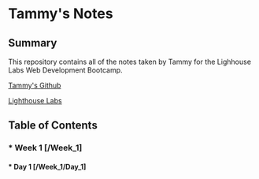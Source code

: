 # Tammy's Notes
## Summary 

This repository contains all of the notes taken by Tammy for the Lighhouse Labs Web Development Bootcamp.

[Tammy's Github](https://github.com/TamBam55)

[Lighthouse Labs](https://www.lighthouselabs.ca/)


## Table of Contents

### * Week 1 [/Week_1]
  #### * Day 1 [/Week_1/Day_1]
  
